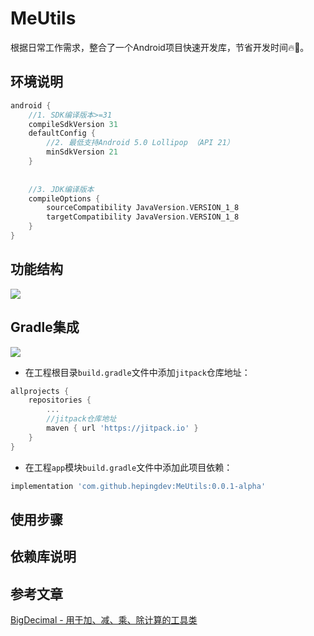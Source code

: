 # MeUtils
根据日常工作需求，整合了一个Android项目快速开发库，节省开发时间🔥🤝。
## 环境说明
```groovy
android {
    //1. SDK编译版本>=31
    compileSdkVersion 31
    defaultConfig {        
        //2. 最低支持Android 5.0 Lollipop （API 21）
        minSdkVersion 21
    }
    
    
    //3. JDK编译版本
    compileOptions {
        sourceCompatibility JavaVersion.VERSION_1_8
        targetCompatibility JavaVersion.VERSION_1_8
    }
}
```
## 功能结构
![](https://cdn.nlark.com/yuque/0/2022/jpeg/480768/1654141438396-94dd7be8-fa1e-4318-a133-82ec66d3a76b.jpeg)

## Gradle集成
![](https://jitpack.io/v/hepingdev/MeUtils.svg#crop=0&crop=0&crop=1&crop=1&id=jdikR&originHeight=20&originWidth=125&originalType=binary&ratio=1&rotation=0&showTitle=false&status=done&style=none&title=)

- 在工程根目录`build.gradle`文件中添加`jitpack`仓库地址：
```groovy
allprojects {
    repositories {
        ...
        //jitpack仓库地址
        maven { url 'https://jitpack.io' }
    }
}
```

- 在工程`app`模块`build.gradle`文件中添加此项目依赖：
```groovy
implementation 'com.github.hepingdev:MeUtils:0.0.1-alpha'
```

## 使用步骤

## 依赖库说明

## 参考文章
[BigDecimal - 用于加、减、乘、除计算的工具类](https://www.jianshu.com/p/8f52256843b2)

